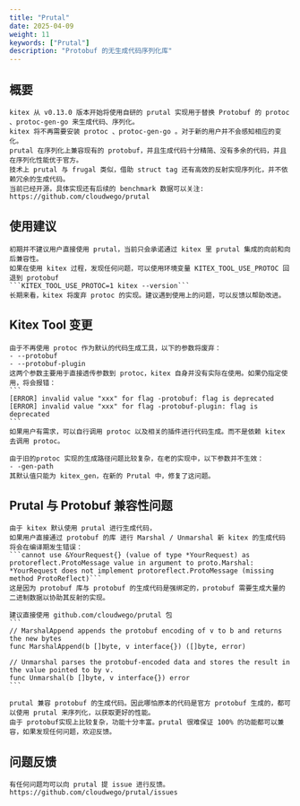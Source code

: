 ```yaml
---
title: "Prutal"
date: 2025-04-09
weight: 11
keywords: ["Prutal"]
description: "Protobuf 的无生成代码序列化库"
---
```


## **概要**
    kitex 从 v0.13.0 版本开始将使用自研的 prutal 实现用于替换 Protobuf 的 protoc 、protoc-gen-go 来生成代码、序列化。
    kitex 将不再需要安装 protoc 、protoc-gen-go 。对于新的用户并不会感知相应的变化。
    prutal 在序列化上兼容现有的 protobuf，并且生成代码十分精简、没有多余的代码，并且在序列化性能优于官方。
    技术上 prutal 与 frugal 类似，借助 struct tag 还有高效的反射实现序列化，并不依赖冗余的生成代码。
    当前已经开源，具体实现还有后续的 benchmark 数据可以关注: https://github.com/cloudwego/prutal

## **使用建议**
    初期并不建议用户直接使用 prutal，当前只会承诺通过 kitex 里 prutal 集成的向前和向后兼容性。
    如果在使用 kitex 过程，发现任何问题，可以使用环境变量 KITEX_TOOL_USE_PROTOC 回退到 protobuf
    ```KITEX_TOOL_USE_PROTOC=1 kitex --version```
    长期来看，kitex 将废弃 protoc 的实现。建议遇到使用上的问题，可以反馈以帮助改进。

## **Kitex Tool 变更**
    由于不再使用 protoc 作为默认的代码生成工具，以下的参数将废弃：
    - --protobuf
    - --protobuf-plugin
    这两个参数主要用于直接透传参数到 protoc，kitex 自身并没有实际在使用。如果仍指定使用，将会报错：
    ```
    [ERROR] invalid value "xxx" for flag -protobuf: flag is deprecated
    [ERROR] invalid value "xxx" for flag -protobuf-plugin: flag is deprecated
    ```
    如果用户有需求，可以自行调用 protoc 以及相关的插件进行代码生成。而不是依赖 kitex 去调用 protoc。

    由于旧的protoc 实现的生成路径问题比较复杂，在老的实现中，以下参数并不生效：
    - -gen-path
    其默认值只能为 kitex_gen，在新的 Prutal 中，修复了这问题。

## **Prutal 与 Protobuf 兼容性问题**
    由于 kitex 默认使用 prutal 进行生成代码，
    如果用户直接通过 protobuf 的库 进行 Marshal / Unmarshal 新 kitex 的生成代码将会在编译期发生错误：
    ```cannot use &YourRequest{} (value of type *YourRequest) as protoreflect.ProtoMessage value in argument to proto.Marshal: *YourRequest does not implement protoreflect.ProtoMessage (missing method ProtoReflect)```
    这是因为 protobuf 库与 protobuf 的生成代码是强绑定的，protobuf 需要生成大量的二进制数据以协助其反射的实现。

    建议直接使用 github.com/cloudwego/prutal 包
    ```
    // MarshalAppend appends the protobuf encoding of v to b and returns the new bytes
    func MarshalAppend(b []byte, v interface{}) ([]byte, error)

    // Unmarshal parses the protobuf-encoded data and stores the result in the value pointed to by v.
    func Unmarshal(b []byte, v interface{}) error
    ```

    prutal 兼容 protobuf 的生成代码。因此哪怕原本的代码是官方 protobuf 生成的，都可以使用 prutal 来序列化，以获取更好的性能。
    由于 protobuf实现上比较复杂，功能十分丰富。prutal 很难保证 100% 的功能都可以兼容，如果发现任何问题，欢迎反馈。

## **问题反馈**
    有任何问题均可以向 prutal 提 issue 进行反馈。
    https://github.com/cloudwego/prutal/issues
